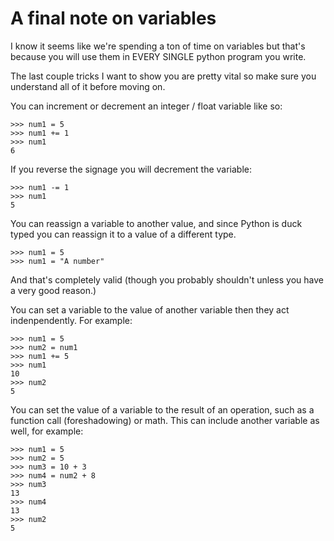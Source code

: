 # A final note on variables

I know it seems like we're spending a ton of time on variables but
that's because you will use them in EVERY SINGLE python program you
write.

The last couple tricks I want to show you are pretty vital so make sure
you understand all of it before moving on.

You can increment or decrement an integer / float variable like so:

	>>> num1 = 5
	>>> num1 += 1
	>>> num1
	6

If you reverse the signage you will decrement the variable:

	>>> num1 -= 1
	>>> num1
	5

You can reassign a variable to another value, and since Python is duck
typed you can reassign it to a value of a different type.

	>>> num1 = 5
	>>> num1 = "A number"

And that's completely valid (though you probably shouldn't unless you
have a very good reason.)

You can set a variable to the value of another variable then they act
indenpendently. For example:

	>>> num1 = 5
	>>> num2 = num1
	>>> num1 += 5
	>>> num1
	10
	>>> num2
	5

You can set the value of a variable to the result of an operation, such
as a function call (foreshadowing) or math. This can include another
variable as well, for example:

	>>> num1 = 5
	>>> num2 = 5
	>>> num3 = 10 + 3
	>>> num4 = num2 + 8
	>>> num3
	13
	>>> num4
	13
	>>> num2
	5
